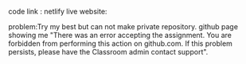 
 code link :
 netlify live website:
 
problem:Try my best but can not make private repository.
github page showing me "There was an error accepting the assignment. You are forbidden from performing this action on github.com. If this problem persists, please have the Classroom admin contact support". 